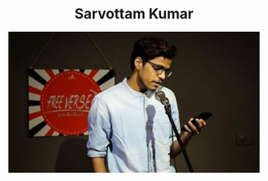 <h1 align="center">Sarvottam Kumar</h1>
<p align="center">
    <a href="https://www.sarvottamkumar.in">
        <img alt="profile picture" src="./assets/images/author/profile_picture_1200x675.jpg">
    </a>
</p>
